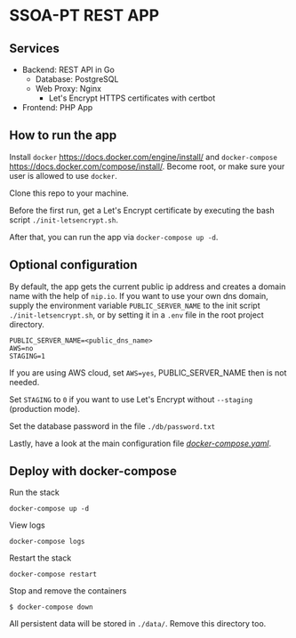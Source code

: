 # SSOA-PT REST APP

## Services

- Backend: REST API in Go
  - Database: PostgreSQL
  - Web Proxy: Nginx
    - Let's Encrypt HTTPS certificates with certbot
- Frontend: PHP App

## How to run the app

Install `docker` https://docs.docker.com/engine/install/ and `docker-compose` https://docs.docker.com/compose/install/.
Become root, or make sure your user is allowed to use `docker`.

Clone this repo to your machine.

Before the first run, get a Let's Encrypt certificate by executing the bash script `./init-letsencrypt.sh`.

After that, you can run the app via `docker-compose up -d`.

## Optional configuration

By default, the app gets the current public ip address and creates a domain name with the help of `nip.io`.
If you want to use your own dns domain, supply the environment variable `PUBLIC_SERVER_NAME` to the init script `./init-letsencrypt.sh`, 
or by setting it in a `.env` file in the root project directory.

```
PUBLIC_SERVER_NAME=<public_dns_name>
AWS=no
STAGING=1
```

If you are using AWS cloud, set `AWS=yes`, PUBLIC_SERVER_NAME then is not needed. 

Set `STAGING` to `0` if you want to use Let's Encrypt without `--staging` (production mode).

Set the database password in the file `./db/password.txt`

Lastly, have a look at the main configuration file [_docker-compose.yaml_](docker-compose.yaml).

## Deploy with docker-compose

Run the stack
```
docker-compose up -d
```

View logs
```
docker-compose logs
```

Restart the stack
```
docker-compose restart
```

Stop and remove the containers
```
$ docker-compose down
```

All persistent data will be stored in `./data/`. Remove this directory too.
